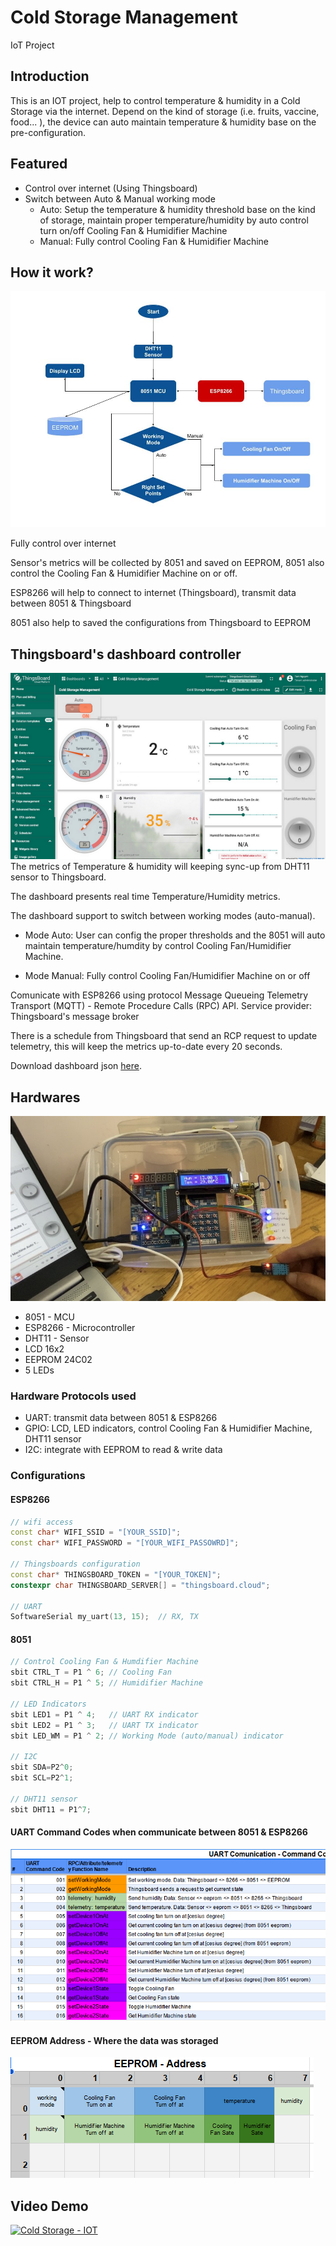 # Cold Storage Management
IoT Project

## Introduction
This is an IOT project, help to control temperature & humidity in a Cold Storage via the internet. Depend on the kind of storage (i.e. fruits, vaccine, food... ), the device can auto maintain temperature & humidity base on the pre-configuration.

## Featured
- Control over internet (Using Thingsboard)
- Switch between Auto & Manual working mode
    - Auto: Setup the temperature & humidity threshold base on the kind of storage, maintain proper temperature/humidity by auto control turn on/off Cooling Fan & Humidifier Machine
    - Manual: Fully control Cooling Fan & Humidifier Machine

## How it work?
![Flowchart](./docs/000.jpg)

Fully control over internet

Sensor's metrics will be collected by 8051 and saved on EEPROM, 8051 also control the Cooling Fan & Humidifier Machine on or off.

ESP8266 will help to connect to internet (Thingsboard), transmit data between 8051 & Thingsboard

8051 also help to saved the configurations from Thingsboard to EEPROM

## Thingsboard's dashboard controller
![Dashboard](./docs/003.png)
The metrics of Temperature & humidity will keeping sync-up from DHT11 sensor to Thingsboard.

The dashboard presents real time Temperature/Humidity metrics.

The dashboard support to switch between working modes (auto-manual).

- Mode Auto: User can config the proper thresholds and the 8051 will auto maintain temperature/humdity by control Cooling Fan/Humidifier Machine.

- Mode Manual: Fully control Cooling Fan/Humidifier Machine on or off

Comunicate with ESP8266 using protocol Message Queueing Telemetry Transport (MQTT) - Remote Procedure Calls (RPC) API. Service provider: Thingsboard's message broker

There is a schedule from Thingsboard that send an RCP request to update telemetry, this will keep the metrics up-to-date every 20 seconds.

Download dashboard json [here](./esp8266/cold_storage_management.json).

## Hardwares
![Hardware](./docs/004.JPG)
- 8051 - MCU
- ESP8266 - Microcontroller
- DHT11 - Sensor
- LCD 16x2
- EEPROM 24C02
- 5 LEDs

### Hardware Protocols used
- UART: transmit data between 8051 & ESP8266
- GPIO: LCD, LED indicators, control Cooling Fan & Humidifier Machine, DHT11 sensor
- I2C: integrate with EEPROM to read & write data

### Configurations
#### ESP8266
```ino
// wifi access
const char* WIFI_SSID = "[YOUR_SSID]";
const char* WIFI_PASSWORD = "[YOUR_WIFI_PASSOWRD]";

// Thingsboards configuration
const char* THINGSBOARD_TOKEN = "[YOUR_TOKEN]";
constexpr char THINGSBOARD_SERVER[] = "thingsboard.cloud";

// UART
SoftwareSerial my_uart(13, 15);  // RX, TX
```

#### 8051
```cpp
// Control Cooling Fan & Humdifier Machine
sbit CTRL_T = P1 ^ 6; // Cooling Fan
sbit CTRL_H = P1 ^ 5; // Humidifier Machine

// LED Indicators
sbit LED1 = P1 ^ 4;   // UART RX indicator
sbit LED2 = P1 ^ 3;   // UART TX indicator
sbit LED_WM = P1 ^ 2; // Working Mode (auto/manual) indicator

// I2C
sbit SDA=P2^0;
sbit SCL=P2^1;

// DHT11 sensor
sbit DHT11 = P1^7;
```

#### UART Command Codes when communicate between 8051 & ESP8266
![UART Command Codes](./docs/005.png)

#### EEPROM Address - Where the data was storaged
![EEPROM Addressing](./docs/006.png)

## Video Demo
[![Cold Storage - IOT](https://img.youtube.com/vi/pO4Ov4dsSpQ/0.jpg)](https://www.youtube.com/watch?v=pO4Ov4dsSpQ)
